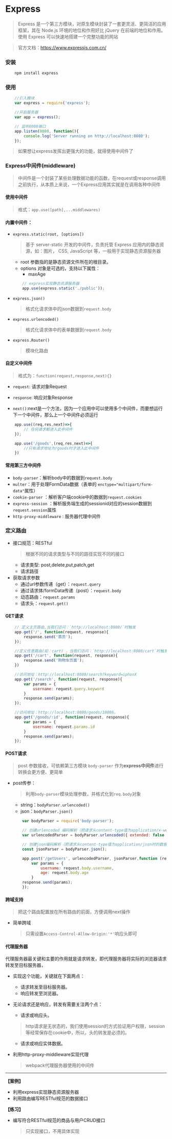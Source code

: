 # Express
>Express 是一个第三方模块，对原生模块封装了一套更灵活、更简洁的应用框架，其在 Node.js 环境的地位和作用好比 jQuery 在前端的地位和作用。使用 Express 可以快速地搭建一个完整功能的网站

> 官方文档：https://www.expressjs.com.cn/ 

### 安装
```bash
    npm install express
```

### 使用
```javascript
    //引入模块
    var express = require('express');

    //开启服务器
    var app = express();

    // 监听8080端口
    app.listen(8080, function(){
        console.log('Server running on http://localhost:8080');
    });
```
> 如果想让express发挥出更强大的功能，就得使用中间件了
    

### Express中间件(middleware)
>中间件是一个封装了某些处理数据功能的函数，在request或response调用之前执行，从本质上来说，一个Express应用其实就是在调用各种中间件

#### 使用中间件
> 格式：`app.use([path],...middlewares)`

#### 内置中间件：
* `express.static(root, [options])`
    > 基于 server-static 开发的中间件，负责托管 Express 应用内的静态资源，如：图片， CSS, JavaScript 等，一般用于实现静态资源服务器

    * root 参数指的是静态资源文件所在的根目录。
    * options 对象是可选的，支持以下属性：
        * maxAge

    ```javascript
        // express实现静态资源服务器
        app.use(express.static('./public'));
    ```
* `express.json()`
    > 格式化请求体中的json数据到`request.body`
* `express.urlencoded()`
    > 格式化请求体中的表单数据到`request.body`
* `express.Router()`
    > 模块化路由

#### 自定义中间件
> 格式为：`function(request,response,next){}`

* `request`: 请求对象Request
* `response`: 响应对象Response

* `next()`:next是一个方法，因为一个应用中可以使用多个中间件，而要想运行下一个中间件，那么上一个中间件必须运行
```js
    app.use((req,res,next)=>{
        // 任何请求都进入此中间件
    });

    app.use('/goods',(req,res,next)=>{
        //只有请求地址为/goods时才进入此中间件
    })
```

#### 常用第三方中间件
* `body-parser`：解析body中的数据到`request.body`
* `multer`：用于处理FormData数据（表单的 `enctype="multipart/form-data"`属性）
* `cookie-parser` ：解析客户端cookie中的数据到`request.cookies`
* `express-session` ：解析服务端生成的sessionid对应的session数据到`request.session`属性
* `http-proxy-middleware` : 服务器代理中间件


### 定义路由
* 接口规范：RESTful
    > 根据不同的请求类型与不同的路径实现不同的接口
    * 请求类型: post,delete,put,patch,get
    * 请求路径
* 获取请求参数
    * 通过url参数传递（get）：`request.query`
    * 通过请求体/formData传递（post）：`request.body`
    * 动态路由：`request.params`
    * 请求头：`request.get()`

#### GET请求
```javascript
    // 定义主页路由,当我们访问：`http://localhost:8080/`时触发
    app.get('/', function(request, response){
        response.send('首页');
    });

    //定义任意路由(如：cart) ，当我们访问：`http://localhost:8080/cart`时触发
    app.get('/cart', function(request, response){
        response.send('购物车页面');
    })

    //访问地址：http://localhost:8080/search?keyword=iphonX
    app.get('/search', function(request, response){
        var params = {
            username: request.query.keyword
        }
        response.send(params);
    });

    //访问地址：http://localhost:8080/goods/10086，
    app.get('/goods/:id', function(request, response){
        var params = {
            username: request.params.id
        }
        response.send(params);
    });
```

#### POST请求
>post 参数接收，可依赖第三方模块 `body-parser` 作为**express中间件**进行转换会更方便、更简单

* post传参：
    > 利用`body-parser`模块处理参数，并格式化到`req.body`对象

    * string：`bodyParser.urlencoded()`
    * json：`bodyParser.json()`
    ```javascript
        var bodyParser = require('body-parser');

        // 创建urlencoded 编码解析（把请求头content-type值为application/x-www-form-urlencoded时的数据格式化到request.body中）
        var urlencodedParser = bodyParser.urlencoded({ extended: false });

        // 创建json编码解析（把请求头content-type值为application/json时的数据格式化到request.body中）
        const jsonParser = bodyParser.json();

        app.post('/getUsers', urlencodedParser, jsonParser,function (request, response) {
            var params = {
                username: request.body.username,
                age: request.body.age
            }
        response.send(params);
        });
    ```

#### 跨域支持
> 把这个路由配置放在所有路由的前面，方便调用next操作

* 简单跨域
    > 只需设置`Access-Control-Allow-Origin:'*'`响应头即可


#### 代理服务器
代理服务器最关键和主要的作用就是请求转发，即代理服务器将实际的浏览器请求转发至目标服务器，

* 实现这个功能，关键就在下面两点：
    - 请求转发至目标服务器。
    - 响应转发至浏览器。

* 无论请求还是响应，转发有需要关注两个点：
    - 请求或响应头。
    >http请求是无状态的，我们使用session的方式验证用户权限，session等经常保存在cookie中，所以，头的转发是必须的。
    - 请求或响应实体数据。

* 利用http-proxy-middleware实现代理
    > webpack代理服务器使用的中间件

---

**【案例】**

* 利用express实现静态资源服务器
* 利用路由编写RESTful规范的数据接口

**【练习】**

* 编写符合RESTful规范的商品与用户CRUD接口
    > 只实现接口，不用具体实现